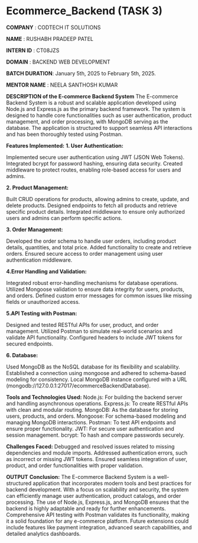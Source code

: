 # Ecommerce_Backend (TASK 3)

**COMPANY** : CODTECH IT SOLUTIONS

**NAME** : RUSHABH PRADEEP PATEL

**INTERN ID** : CT08JZS

**DOMAIN** : BACKEND WEB DEVELOPMENT

**BATCH DURATION**: January 5th, 2025 to February 5th, 2025.

**MENTOR NAME** : NEELA SANTHOSH KUMAR

**DESCRIPTION of the E-commerce Backend System**
The E-commerce Backend System is a robust and scalable application developed using Node.js and Express.js as the primary backend framework. The system is designed to handle core functionalities such as user authentication, product management, and order processing, with MongoDB serving as the database. The application is structured to support seamless API interactions and has been thoroughly tested using Postman.

**Features Implemented:**
**1. User Authentication:**

Implemented secure user authentication using JWT (JSON Web Tokens).
Integrated bcrypt for password hashing, ensuring data security.
Created middleware to protect routes, enabling role-based access for users and admins.

**2. Product Management:**

Built CRUD operations for products, allowing admins to create, update, and delete products.
Designed endpoints to fetch all products and retrieve specific product details.
Integrated middleware to ensure only authorized users and admins can perform specific actions.

**3. Order Management:**

Developed the order schema to handle user orders, including product details, quantities, and total price.
Added functionality to create and retrieve orders.
Ensured secure access to order management using user authentication middleware.

**4.Error Handling and Validation:**

Integrated robust error-handling mechanisms for database operations.
Utilized Mongoose validation to ensure data integrity for users, products, and orders.
Defined custom error messages for common issues like missing fields or unauthorized access.

**5.API Testing with Postman:**

Designed and tested RESTful APIs for user, product, and order management.
Utilized Postman to simulate real-world scenarios and validate API functionality.
Configured headers to include JWT tokens for secured endpoints.

**6. Database:**

Used MongoDB as the NoSQL database for its flexibility and scalability.
Established a connection using mongoose and adhered to schema-based modeling for consistency.
Local MongoDB instance configured with a URL (mongodb://127.0.0.1:27017/ecommerceBackendDatabase).

**Tools and Technologies Used:**
Node.js: For building the backend server and handling asynchronous operations.
Express.js: To create RESTful APIs with clean and modular routing.
MongoDB: As the database for storing users, products, and orders.
Mongoose: For schema-based modeling and managing MongoDB interactions.
Postman: To test API endpoints and ensure proper functionality.
JWT: For secure user authentication and session management.
bcrypt: To hash and compare passwords securely.

**Challenges Faced:**
Debugged and resolved issues related to missing dependencies and module imports.
Addressed authentication errors, such as incorrect or missing JWT tokens.
Ensured seamless integration of user, product, and order functionalities with proper validation.


**OUTPUT**
**Conclusion:**
The E-commerce Backend System is a well-structured application that incorporates modern tools and best practices for backend development. With a focus on scalability and security, the system can efficiently manage user authentication, product catalogs, and order processing. The use of Node.js, Express.js, and MongoDB ensures that the backend is highly adaptable and ready for further enhancements. Comprehensive API testing with Postman validates its functionality, making it a solid foundation for any e-commerce platform. Future extensions could include features like payment integration, advanced search capabilities, and detailed analytics dashboards.
